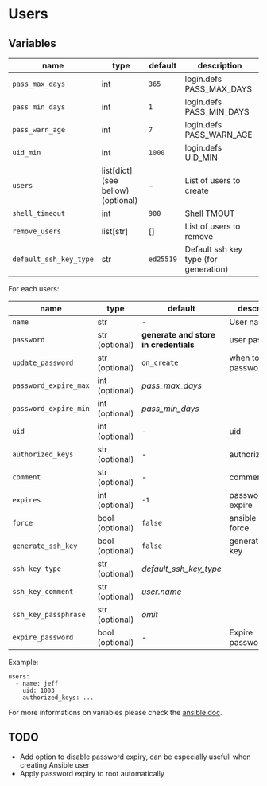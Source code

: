 # Users

## Variables

| name                   | type                               | default   | description                           |
| ---                    | ---                                | ---       | ---                                   |
| `pass_max_days`        | int                                | `365`     | login.defs PASS_MAX_DAYS              |
| `pass_min_days`        | int                                | `1`       | login.defs PASS_MIN_DAYS              |
| `pass_warn_age`        | int                                | `7`       | login.defs PASS_WARN_AGE              |
| `uid_min`              | int                                | `1000`    | login.defs UID_MIN                    |
| `users`                | list[dict] (see bellow) (optional) | -         | List of users to create               |
| `shell_timeout`        | int                                | `900`     | Shell TMOUT                           |
| `remove_users`         | list[str]                          | []        | List of users to remove               |
| `default_ssh_key_type` | str                                | `ed25519` | Default ssh key type (for generation) |

For each users:

| name                  | type            | default                               | description             |
| ---                   | ---             | ---                                   | ---                     |
| `name`                | str             | -                                     | User name               |
| `password`            | str (optional)  | **generate and store in credentials** | user password           |
| `update_password`     | str (optional)  | `on_create`                           | when to update password |
| `password_expire_max` | int (optional)  | *pass_max_days*                       |                         |
| `password_expire_min` | int (optional)  | *pass_min_days*                       |                         |
| `uid`                 | int (optional)  | -                                     | uid                     |
| `authorized_keys`     | str (optional)  | -                                     | authorized_keys         |
| `comment`             | str (optional)  | -                                     | comment                 |
| `expires`             | int (optional)  | `-1`                                  | password expire         |
| `force`               | bool (optional) | `false`                               | ansible user force      |
| `generate_ssh_key`    | bool (optional) | `false`                               | generate ssh key        |
| `ssh_key_type`        | str (optional)  | *default_ssh_key_type*                |                         |
| `ssh_key_comment`     | str (optional)  | *user.name*                           |                         |
| `ssh_key_passphrase`  | str (optional)  | *omit*                                |                         |
| `expire_password`     | bool (optional) | -                                     | Expire password         |

Example:

```
users:
  - name: jeff
    uid: 1003
    authorized_keys: ...
```

For more informations on variables please check the [ansible doc](https://docs.ansible.com/ansible/latest/collections/ansible/builtin/user_module.html).

## TODO

- Add option to disable password expiry, can be especially usefull when creating Ansible user
- Apply password expiry to root automatically
